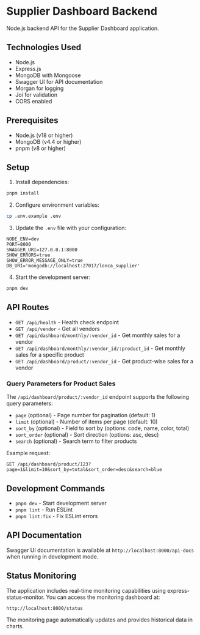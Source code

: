 # Supplier Dashboard Backend

Node.js backend API for the Supplier Dashboard application.

## Technologies Used

- Node.js
- Express.js
- MongoDB with Mongoose
- Swagger UI for API documentation
- Morgan for logging
- Joi for validation
- CORS enabled

## Prerequisites

- Node.js (v18 or higher)
- MongoDB (v4.4 or higher)
- pnpm (v8 or higher)

## Setup

1. Install dependencies:
```bash
pnpm install
```

2. Configure environment variables:
```bash
cp .env.example .env
```

3. Update the `.env` file with your configuration:
```properties
NODE_ENV=dev
PORT=8000
SWAGGER_URI=127.0.0.1:8000
SHOW_ERRORS=true
SHOW_ERROR_MESSAGE_ONLY=true
DB_URI='mongodb://localhost:27017/lonca_supplier'
```

4. Start the development server:
```bash
pnpm dev
```

## API Routes

- `GET /api/health` - Health check endpoint
- `GET /api/vendor` - Get all vendors
- `GET /api/dashboard/monthly/:vendor_id` - Get monthly sales for a vendor
- `GET /api/dashboard/monthly/:vendor_id/:product_id` - Get monthly sales for a specific product
- `GET /api/dashboard/product/:vendor_id` - Get product-wise sales for a vendor

### Query Parameters for Product Sales

The `/api/dashboard/product/:vendor_id` endpoint supports the following query parameters:

- `page` (optional) - Page number for pagination (default: 1)
- `limit` (optional) - Number of items per page (default: 10)
- `sort_by` (optional) - Field to sort by (options: code, name, color, total)
- `sort_order` (optional) - Sort direction (options: asc, desc)
- `search` (optional) - Search term to filter products

Example request:
```
GET /api/dashboard/product/123?page=1&limit=10&sort_by=total&sort_order=desc&search=blue
```

## Development Commands

- `pnpm dev` - Start development server
- `pnpm lint` - Run ESLint
- `pnpm lint:fix` - Fix ESLint errors

## API Documentation

Swagger UI documentation is available at `http://localhost:8000/api-docs` when running in development mode.

## Status Monitoring

The application includes real-time monitoring capabilities using express-status-monitor. You can access the monitoring dashboard at:

```
http://localhost:8000/status
```

The monitoring page automatically updates and provides historical data in charts.
